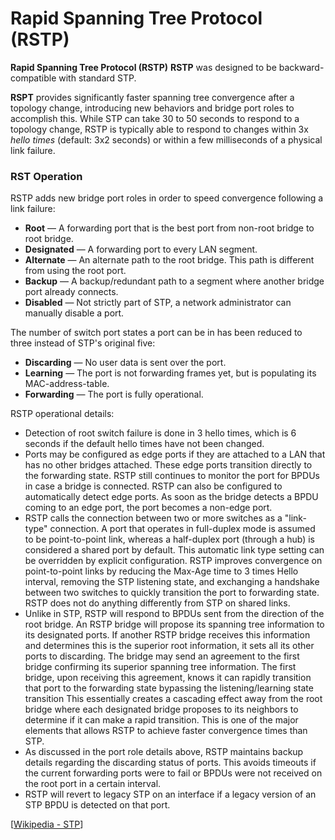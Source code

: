 # Rapid Spanning Tree Protocol (RSTP)

**Rapid Spanning Tree Protocol (RSTP)**
**RSTP** was designed to be backward-compatible with standard STP.

**RSPT** provides significantly faster spanning tree convergence after a topology change, introducing new behaviors and bridge port roles to accomplish this.
While STP can take 30 to 50 seconds to respond to a topology change, RSTP is typically able to respond to changes within 3x _hello times_ (default: 3x2 seconds) or within a few milliseconds of a physical link failure.

### RST Operation

RSTP adds new bridge port roles in order to speed convergence following a link failure:

- **Root** — A forwarding port that is the best port from non-root bridge to root bridge.
- **Designated** — A forwarding port to every LAN segment.
- **Alternate** — An alternate path to the root bridge. This path is different from using the root port.
- **Backup** — A backup/redundant path to a segment where another bridge port already connects.
- **Disabled** — Not strictly part of STP, a network administrator can manually disable a port.

The number of switch port states a port can be in has been reduced to three instead of STP's original five:

- **Discarding** — No user data is sent over the port.
- **Learning** — The port is not forwarding frames yet, but is populating its MAC-address-table.
- **Forwarding** — The port is fully operational.

RSTP operational details:

- Detection of root switch failure is done in 3 hello times, which is 6 seconds if the default hello times have not been changed.
- Ports may be configured as edge ports if they are attached to a LAN that has no other bridges attached.
  These edge ports transition directly to the forwarding state.
  RSTP still continues to monitor the port for BPDUs in case a bridge is connected.
  RSTP can also be configured to automatically detect edge ports.
  As soon as the bridge detects a BPDU coming to an edge port, the port becomes a non-edge port.
- RSTP calls the connection between two or more switches as a "link-type" connection.
  A port that operates in full-duplex mode is assumed to be point-to-point link, whereas a half-duplex port (through a hub) is considered a shared port by default.
  This automatic link type setting can be overridden by explicit configuration.
  RSTP improves convergence on point-to-point links by reducing the Max-Age time to 3 times Hello interval, removing the STP listening state, and exchanging a handshake between two switches to quickly transition the port to forwarding state.
  RSTP does not do anything differently from STP on shared links.
- Unlike in STP, RSTP will respond to BPDUs sent from the direction of the root bridge.
  An RSTP bridge will propose its spanning tree information to its designated ports.
  If another RSTP bridge receives this information and determines this is the superior root information, it sets all its other ports to discarding.
  The bridge may send an agreement to the first bridge confirming its superior spanning tree information.
  The first bridge, upon receiving this agreement, knows it can rapidly transition that port to the forwarding state bypassing the listening/learning state transition
  This essentially creates a cascading effect away from the root bridge where each designated bridge proposes to its neighbors to determine if it can make a rapid transition.
  This is one of the major elements that allows RSTP to achieve faster convergence times than STP.
- As discussed in the port role details above, RSTP maintains backup details regarding the discarding status of ports.
  This avoids timeouts if the current forwarding ports were to fail or BPDUs were not received on the root port in a certain interval.
- RSTP will revert to legacy STP on an interface if a legacy version of an STP BPDU is detected on that port.

[[Wikipedia - STP](https://en.wikipedia.org/wiki/Spanning_Tree_Protocol)]

